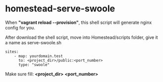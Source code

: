 # homestead-serve-swoole
When **"vagrant reload --provision"**, this shell script will generate nginx config for you.

After download the shell script, move into Homestead/scripts folder, give it a name as serve-swoole.sh


```
sites:
    - map: yourdomain.test
      to: <project_dir>/public:<port_number>
      type: "swoole"
```


Make sure fill:
**<project_dir>** **<port_number>**
